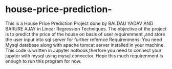 # house-price-prediction-
This is a House Price Prediction Project done by BALDAU YADAV AND BARURE AJAY in Linear Regression Techniques. The objective of the project is to predict the price of the house on basis of user requirenment ,and store the user input into sql server for further refernce
Requirenmens:
You need Mysql database along with apache tomcat server installed in your machine.
This code is written in Jupyter notbook,therfore you need to connect your jupyter with mysql using mysql.connector.
Hope this much requirenment is enough to run this program for now.
